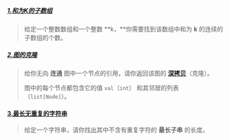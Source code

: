 ##### [1.和为K的子数组](https://leetcode-cn.com/problems/subarray-sum-equals-k/)

> 给定一个整数数组和一个整数 **k，**你需要找到该数组中和为 **k** 的连续的子数组的个数。 

##### [2.图的克隆](https://leetcode-cn.com/problems/clone-graph/)

> 给你无向 **连通** 图中一个节点的引用，请你返回该图的 [**深拷贝**](https://baike.baidu.com/item/%E6%B7%B1%E6%8B%B7%E8%B4%9D/22785317?fr=aladdin)（克隆）。
>
> 图中的每个节点都包含它的值 `val`（`int`） 和其邻居的列表（`list[Node]`）。



#### [3.最长无重复的字符串](https://leetcode-cn.com/problems/longest-substring-without-repeating-characters/)

> 给定一个字符串，请你找出其中不含有重复字符的 **最长子串** 的长度。 

